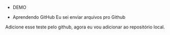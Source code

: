 - DEMO

- Aprendendo GitHub
Eu sei enviar arquivos pro Github 

Adicione esse teste pelo github, agora eu vou adicionar ao repositório local.